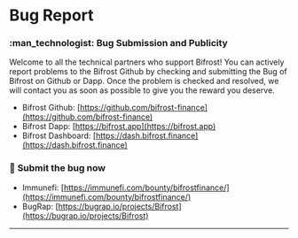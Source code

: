# Bug Report

### :man\_technologist: Bug Submission and Publicity

Welcome to all the technical partners who support Bifrost! You can actively report problems to the Bifrost Github by checking and submitting the Bug of Bifrost on Github or Dapp. Once the problem is checked and resolved, we will contact you as soon as possible to give you the reward you deserve.

* Bifrost Github: [https://github.com/bifrost-finance](https://github.com/bifrost-finance)
* Bifrost Dapp: [https://bifrost.app](https://bifrost.app)
* Bifrost Dashboard: [https://dash.bifrost.finance](https://dash.bifrost.finance)

### 👾 **Submit the bug now**

* Immunefi: [https://immunefi.com/bounty/bifrostfinance/](https://immunefi.com/bounty/bifrostfinance/)
* BugRap: [https://bugrap.io/projects/Bifrost](https://bugrap.io/projects/Bifrost)

****
